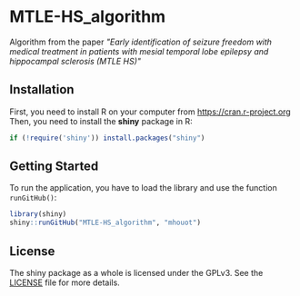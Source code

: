 # MTLE-HS_algorithm
Algorithm from the paper *"Early identification of seizure freedom with medical treatment in patients with mesial temporal lobe epilepsy and hippocampal sclerosis (MTLE HS)"*


## Installation

First, you need to install R on your computer from https://cran.r-project.org
Then, you need to install the **shiny** package in R:

```R
if (!require('shiny')) install.packages("shiny")
```

## Getting Started

To run the application, you have to load the library and use the function `runGitHub()`:
```R
library(shiny)
shiny::runGitHub("MTLE-HS_algorithm", "mhouot")
```

## License

The shiny package as a whole is licensed under the GPLv3. See the [LICENSE](LICENSE) file for more details.

